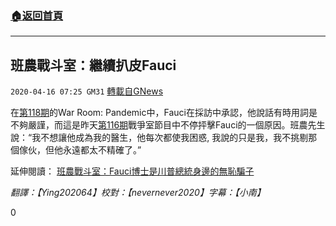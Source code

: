 ###  [:house:返回首頁](https://github.com/ourhimalayas/txt)
---

## 班農戰斗室：繼續扒皮Fauci
`2020-04-16 07:25 GM31` [轉載自GNews](https://gnews.org/zh-hant/174372/)

在[第118期](https://youtu.be/s16Hi3ksZEg)的War Room: Pandemic中，Fauci在採訪中承認，他說話有時用詞是不夠嚴謹，而這是昨天[第116期](https://gnews.org/zh-hans/173689/)戰爭室節目中不停抨擊Fauci的一個原因。班農先生說：“我不想讓他成為我的醫生，他每次都使我困惑, 我說的只是我，我不挑剔那個傢伙，但他永遠都太不精確了。”

延伸閱讀： [班農戰斗室：Fauci博士是川普總統身邊的無恥騙子](https://gnews.org/zh-hans/173689/)

*翻譯：【Ying202064】校對：【nevernever2020】字幕：【小南】*

0
